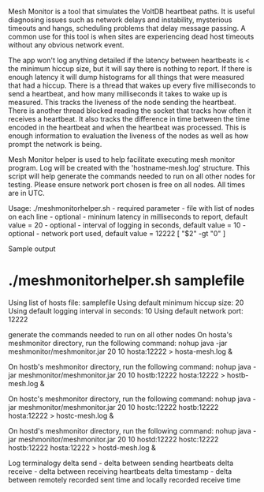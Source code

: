 Mesh Monitor is a tool that simulates the VoltDB heartbeat paths. It is useful diagnosing
issues such as network delays and instability, mysterious timeouts and hangs, scheduling
problems that delay message passing. A common use for this tool is when sites are
experiencing dead host timeouts without any obvious network event.

The app won't log anything detailed if the latency between heartbeats is < the minimum
hiccup size, but it will say there is nothing to report. If there is enough latency it
will dump histograms for all things that were measured that had a hiccup. There is a
thread that wakes up every five milliseconds to send a heartbeat, and how many
milliseconds it takes to wake up is measured. This tracks the liveness of the node sending
the heartbeat. There is another thread blocked reading the socket that tracks how often it
receives a heartbeat. It also tracks the difference in time between the time encoded in
the heartbeat and when the heartbeat was processed. This is enough information to
evaluation the liveness of the nodes as well as how prompt the network is being.

Mesh Monitor helper is used to help facilitate executing mesh monitor program.
Log will be created with the 'hostname-mesh.log' structure.
This script will help generate the commands needed to run on all other nodes for testing.
Please ensure network port chosen is free on all nodes. All times are in UTC.

Usage: ./meshmonitorhelper.sh <LISTOFNODES> <HICCUPSIZE> <LOGINTERVAL> <NETWORKPORT>
   <LISTOFNODES> - required parameter	- file with list of nodes on each line
   <HICCUPSIZE>  - optional		- mininum latency in milliseconds to report, default value = 20
   <LOGINTERVAL> - optional 	- interval of logging in seconds, default value = 10
   <NETWORKPORT> - optional		- network port used, default value = 12222 [ "$2" -gt "0" ]

Sample output
# ./meshmonitorhelper.sh samplefile
Using list of hosts file: samplefile
Using default minimum hiccup size: 20
Using default logging interval in seconds: 10
Using default network port: 12222

generate the commands needed to run on all other nodes
On hosta's meshmonitor directory, run the following command:
nohup java -jar meshmonitor/meshmonitor.jar 20 10 hosta:12222 > hosta-mesh.log &

On hostb's meshmonitor directory, run the following command:
nohup java -jar meshmonitor/meshmonitor.jar 20 10 hostb:12222 hosta:12222 > hostb-mesh.log &

On hostc's meshmonitor directory, run the following command:
nohup java -jar meshmonitor/meshmonitor.jar 20 10 hostc:12222 hostb:12222 hosta:12222 > hostc-mesh.log &

On hostd's meshmonitor directory, run the following command:
nohup java -jar meshmonitor/meshmonitor.jar 20 10 hostd:12222 hostc:12222 hostb:12222 hosta:12222 > hostd-mesh.log &

Log terminalogy
delta send - delta between sending heartbeats
delta receive - delta between receiving heartbeats
delta timestamp - delta between remotely recorded sent time and locally recorded receive time
